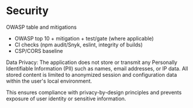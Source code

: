 # Security

OWASP table and mitigations
- OWASP top 10 + mitigation + test/gate (where applicable)
- CI checks (npm audit/Snyk, eslint, integrity of builds)
- CSP/CORS baseline

Data Privacy: The application does not store or transmit any Personally Identifiable Information (PII) such as names, email addresses, or IP data. All stored content is limited to anonymized session and configuration data within the user's local environment.

This ensures compliance with privacy-by-design principles and prevents exposure of user identity or sensitive information.
